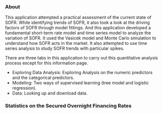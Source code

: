 ### About

This application attempted a practical assessment of the current state of SOFR. While identifying trends of SOFR, it also took a look at the driving factors of SOFR through model fittings. And this application developed a fundamental short-term rate model and time series model to analyze the variation of SOFR. It used the Vasicek model and Monte Carlo simulation to understand how SOFR acts in the market. It also attempted to use time series analysis to study SOFR trends with particular spikes.


There are three tabs in this application to carry out this quantitative analysis process except for this information page. 

- Exploring Data Analysis: Exploring Analysis on the numeric predictors and the categorical predictors.
- Modeling: Two ways of supervised learning (tree model and logistic regression).
- Data: Looking up and download data.



### Statistics on the Secured Overnight Financing Rates
